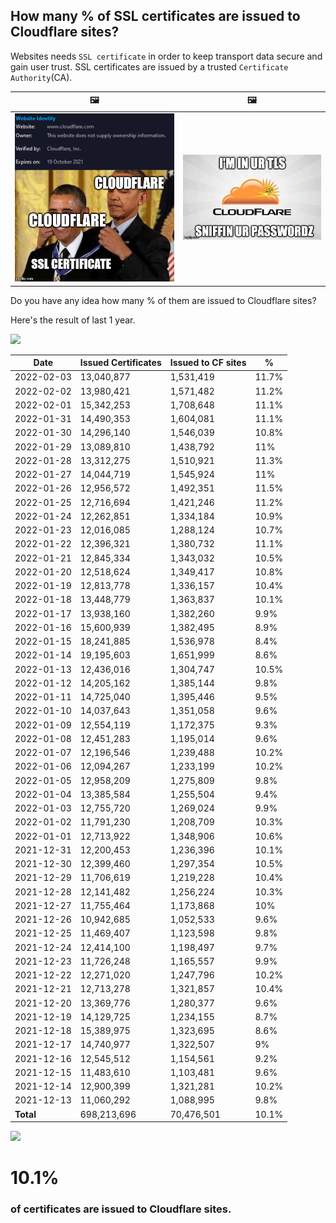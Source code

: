 ## How many % of SSL certificates are issued to Cloudflare sites?


Websites needs `SSL certificate` in order to keep transport data secure and gain user trust.
SSL certificates are issued by a trusted `Certificate Authority`(CA).

| 🖼 | 🖼 |
| --- | --- |
| ![](../../image/meme/cloudflare_selfsign.jpg) | ![](../../image/iminurtls.jpg) |

Do you have any idea how many % of them are issued to Cloudflare sites?

Here's the result of last 1 year.


![](DO_NOT_EDIT_ME_START)

| Date | Issued Certificates | Issued to CF sites | % |
| --- | --- | --- | --- |
| 2022-02-03 | 13,040,877 | 1,531,419 | 11.7% |
| 2022-02-02 | 13,980,421 | 1,571,482 | 11.2% |
| 2022-02-01 | 15,342,253 | 1,708,648 | 11.1% |
| 2022-01-31 | 14,490,353 | 1,604,081 | 11.1% |
| 2022-01-30 | 14,296,140 | 1,546,039 | 10.8% |
| 2022-01-29 | 13,089,810 | 1,438,792 | 11% |
| 2022-01-28 | 13,312,275 | 1,510,921 | 11.3% |
| 2022-01-27 | 14,044,719 | 1,545,924 | 11% |
| 2022-01-26 | 12,956,572 | 1,492,351 | 11.5% |
| 2022-01-25 | 12,716,694 | 1,421,246 | 11.2% |
| 2022-01-24 | 12,262,851 | 1,334,184 | 10.9% |
| 2022-01-23 | 12,016,085 | 1,288,124 | 10.7% |
| 2022-01-22 | 12,396,321 | 1,380,732 | 11.1% |
| 2022-01-21 | 12,845,334 | 1,343,032 | 10.5% |
| 2022-01-20 | 12,518,624 | 1,349,417 | 10.8% |
| 2022-01-19 | 12,813,778 | 1,336,157 | 10.4% |
| 2022-01-18 | 13,448,779 | 1,363,837 | 10.1% |
| 2022-01-17 | 13,938,160 | 1,382,260 | 9.9% |
| 2022-01-16 | 15,600,939 | 1,382,495 | 8.9% |
| 2022-01-15 | 18,241,885 | 1,536,978 | 8.4% |
| 2022-01-14 | 19,195,603 | 1,651,999 | 8.6% |
| 2022-01-13 | 12,436,016 | 1,304,747 | 10.5% |
| 2022-01-12 | 14,205,162 | 1,385,144 | 9.8% |
| 2022-01-11 | 14,725,040 | 1,395,446 | 9.5% |
| 2022-01-10 | 14,037,643 | 1,351,058 | 9.6% |
| 2022-01-09 | 12,554,119 | 1,172,375 | 9.3% |
| 2022-01-08 | 12,451,283 | 1,195,014 | 9.6% |
| 2022-01-07 | 12,196,546 | 1,239,488 | 10.2% |
| 2022-01-06 | 12,094,267 | 1,233,199 | 10.2% |
| 2022-01-05 | 12,958,209 | 1,275,809 | 9.8% |
| 2022-01-04 | 13,385,584 | 1,255,504 | 9.4% |
| 2022-01-03 | 12,755,720 | 1,269,024 | 9.9% |
| 2022-01-02 | 11,791,230 | 1,208,709 | 10.3% |
| 2022-01-01 | 12,713,922 | 1,348,906 | 10.6% |
| 2021-12-31 | 12,200,453 | 1,236,396 | 10.1% |
| 2021-12-30 | 12,399,460 | 1,297,354 | 10.5% |
| 2021-12-29 | 11,706,619 | 1,219,228 | 10.4% |
| 2021-12-28 | 12,141,482 | 1,256,224 | 10.3% |
| 2021-12-27 | 11,755,464 | 1,173,868 | 10% |
| 2021-12-26 | 10,942,685 | 1,052,533 | 9.6% |
| 2021-12-25 | 11,469,407 | 1,123,598 | 9.8% |
| 2021-12-24 | 12,414,100 | 1,198,497 | 9.7% |
| 2021-12-23 | 11,726,248 | 1,165,557 | 9.9% |
| 2021-12-22 | 12,271,020 | 1,247,796 | 10.2% |
| 2021-12-21 | 12,713,278 | 1,321,857 | 10.4% |
| 2021-12-20 | 13,369,776 | 1,280,377 | 9.6% |
| 2021-12-19 | 14,129,725 | 1,234,155 | 8.7% |
| 2021-12-18 | 15,389,975 | 1,323,695 | 8.6% |
| 2021-12-17 | 14,740,977 | 1,322,507 | 9% |
| 2021-12-16 | 12,545,512 | 1,154,561 | 9.2% |
| 2021-12-15 | 11,483,610 | 1,103,481 | 9.6% |
| 2021-12-14 | 12,900,399 | 1,321,281 | 10.2% |
| 2021-12-13 | 11,060,292 | 1,088,995 | 9.8% |
| **Total** | 698,213,696 | 70,476,501 | 10.1% |


![](DO_NOT_EDIT_ME_END)


# 10.1%
### of certificates are issued to Cloudflare sites.
